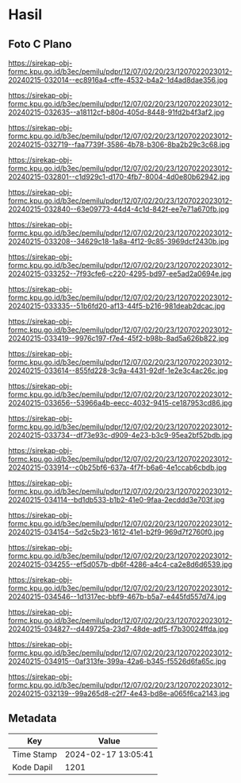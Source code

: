 # Hasil

## Foto C Plano

https://sirekap-obj-formc.kpu.go.id/b3ec/pemilu/pdpr/12/07/02/20/23/1207022023012-20240215-032014--ec8916a4-cffe-4532-b4a2-1d4ad8dae356.jpg

https://sirekap-obj-formc.kpu.go.id/b3ec/pemilu/pdpr/12/07/02/20/23/1207022023012-20240215-032635--a18112cf-b80d-405d-8448-91fd2b4f3af2.jpg

https://sirekap-obj-formc.kpu.go.id/b3ec/pemilu/pdpr/12/07/02/20/23/1207022023012-20240215-032719--faa7739f-3586-4b78-b306-8ba2b29c3c68.jpg

https://sirekap-obj-formc.kpu.go.id/b3ec/pemilu/pdpr/12/07/02/20/23/1207022023012-20240215-032801--c1d929c1-d170-4fb7-8004-4d0e80b62942.jpg

https://sirekap-obj-formc.kpu.go.id/b3ec/pemilu/pdpr/12/07/02/20/23/1207022023012-20240215-032840--63e09773-44d4-4c1d-842f-ee7e71a670fb.jpg

https://sirekap-obj-formc.kpu.go.id/b3ec/pemilu/pdpr/12/07/02/20/23/1207022023012-20240215-033208--34629c18-1a8a-4f12-9c85-3969dcf2430b.jpg

https://sirekap-obj-formc.kpu.go.id/b3ec/pemilu/pdpr/12/07/02/20/23/1207022023012-20240215-033252--7f93cfe6-c220-4295-bd97-ee5ad2a0694e.jpg

https://sirekap-obj-formc.kpu.go.id/b3ec/pemilu/pdpr/12/07/02/20/23/1207022023012-20240215-033335--51b6fd20-af13-44f5-b216-981deab2dcac.jpg

https://sirekap-obj-formc.kpu.go.id/b3ec/pemilu/pdpr/12/07/02/20/23/1207022023012-20240215-033419--9976c197-f7e4-45f2-b98b-8ad5a626b822.jpg

https://sirekap-obj-formc.kpu.go.id/b3ec/pemilu/pdpr/12/07/02/20/23/1207022023012-20240215-033614--855fd228-3c9a-4431-92df-1e2e3c4ac26c.jpg

https://sirekap-obj-formc.kpu.go.id/b3ec/pemilu/pdpr/12/07/02/20/23/1207022023012-20240215-033656--53966a4b-eecc-4032-9415-ce187953cd86.jpg

https://sirekap-obj-formc.kpu.go.id/b3ec/pemilu/pdpr/12/07/02/20/23/1207022023012-20240215-033734--df73e93c-d909-4e23-b3c9-95ea2bf52bdb.jpg

https://sirekap-obj-formc.kpu.go.id/b3ec/pemilu/pdpr/12/07/02/20/23/1207022023012-20240215-033914--c0b25bf6-637a-4f7f-b6a6-4e1ccab6cbdb.jpg

https://sirekap-obj-formc.kpu.go.id/b3ec/pemilu/pdpr/12/07/02/20/23/1207022023012-20240215-034114--bd1db533-b1b2-41e0-9faa-2ecddd3e703f.jpg

https://sirekap-obj-formc.kpu.go.id/b3ec/pemilu/pdpr/12/07/02/20/23/1207022023012-20240215-034154--5d2c5b23-1612-41e1-b2f9-969d7f2760f0.jpg

https://sirekap-obj-formc.kpu.go.id/b3ec/pemilu/pdpr/12/07/02/20/23/1207022023012-20240215-034255--ef5d057b-db6f-4286-a4c4-ca2e8d6d6539.jpg

https://sirekap-obj-formc.kpu.go.id/b3ec/pemilu/pdpr/12/07/02/20/23/1207022023012-20240215-034546--1d1317ec-bbf9-467b-b5a7-e445fd557d74.jpg

https://sirekap-obj-formc.kpu.go.id/b3ec/pemilu/pdpr/12/07/02/20/23/1207022023012-20240215-034827--d449725a-23d7-48de-adf5-f7b30024ffda.jpg

https://sirekap-obj-formc.kpu.go.id/b3ec/pemilu/pdpr/12/07/02/20/23/1207022023012-20240215-034915--0af313fe-399a-42a6-b345-f5526d6fa65c.jpg

https://sirekap-obj-formc.kpu.go.id/b3ec/pemilu/pdpr/12/07/02/20/23/1207022023012-20240215-032139--99a265d8-c2f7-4e43-bd8e-a065f6ca2143.jpg


## Metadata

| Key        | Value               |
| ---------- | ------------------- |
| Time Stamp | 2024-02-17 13:05:41 |
| Kode Dapil | 1201                |




